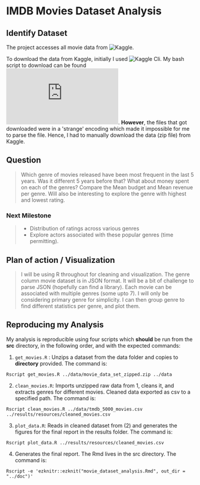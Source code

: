 
# IMDB Movies Dataset Analysis


## Identify Dataset

The project accesses all movie data from ![Kaggle](https://www.kaggle.com/tmdb/tmdb-movie-metadata/data).

To download the data from Kaggle, initially I used ![Kaggle Cli](https://github.com/floydwch/kaggle-cli). My bash script to download can be found ![here](https://github.com/sarora/movie_success_eval/blob/master/src/downloaddata.sh). **However**, the files that got downloaded were in a 'strange' encoding which made it impossible for me to parse the file. Hence, I had to manually download the data (zip file) from Kaggle.  

## Question

> Which genre of movies released have been most frequent in the last 5 years. Was it different 5 years before that? What about money spent on each of the genres? Compare the Mean budget and Mean revenue per genre. Will also be interesting to explore the genre with highest and lowest rating. 

### Next Milestone
>* Distribution of ratings across various genres
>* Explore actors associated with these popular genres (time permitting).

## Plan of action / Visualization

> I will be using R throughout for cleaning and visualization. The genre column movie dataset is in JSON format. It will be a bit of challenge to parse JSON (hopefully can find a library). Each movie can be associated with multiple genres (some upto 7). I will only be considering primary genre for simplicity. I can then group genre to find different statistics per genre, and plot them.


## Reproducing my Analysis

My analysis is reproducible using four scripts which **should** be run from the **src** directory, in the following order, and with the expected commands:

1. `get_movies.R` : Unzips a dataset from the data folder and copies to **directory** provided. The command is:

  `Rscript get_movies.R ../data/movie_data_set_zipped.zip ../data`


2. `clean_movies.R`: Imports unzipped raw data from 1, cleans it, and extracts genres for different movies. Cleaned data exported as csv to a specified path. The command is:

  `Rscript clean_movies.R ../data/tmdb_5000_movies.csv ../results/resources/cleaned_movies.csv`


3. `plot_data.R`: Reads in cleaned dataset from (2) and generates the figures for the final report in the results folder. The command is:

`Rscript plot_data.R ../results/resources/cleaned_movies.csv`

4. Generates the final report. The Rmd lives in the src directory. The command is:

``Rscript -e 'ezknitr::ezknit("movie_dataset_analysis.Rmd", out_dir = "../doc")'``
